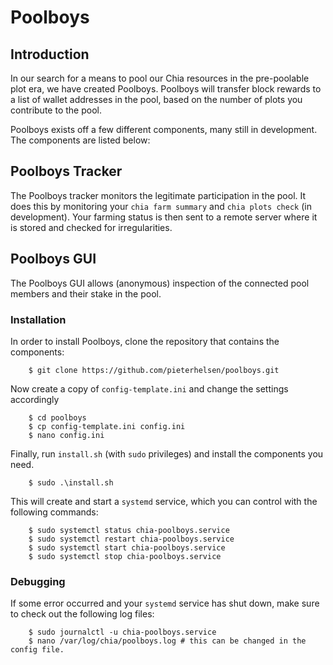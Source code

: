 # Poolboys

## Introduction
In our search for a means to pool our Chia resources in the pre-poolable plot era, we have created Poolboys.
Poolboys will transfer block rewards to a list of wallet addresses in the pool, based on the number of plots
you contribute to the pool. 

Poolboys exists off a few different components, many still in development. The components are listed below:

## Poolboys Tracker
The Poolboys tracker monitors the legitimate participation in the pool. It does this by monitoring your 
`chia farm summary` and `chia plots check` (in development). Your farming status is then sent to a remote server where
it is stored and checked for irregularities.

## Poolboys GUI
The Poolboys GUI allows (anonymous) inspection of the connected pool members and their stake in the pool.  

### Installation
In order to install Poolboys, clone the repository that contains the components:

```
    $ git clone https://github.com/pieterhelsen/poolboys.git
```

Now create a copy of `config-template.ini` and change the settings accordingly

```
    $ cd poolboys
    $ cp config-template.ini config.ini
    $ nano config.ini
```

Finally, run `install.sh` (with `sudo` privileges) and install the components you need.

```
    $ sudo .\install.sh
```

This will create and start a `systemd` service, which you can control with the following commands:

```
    $ sudo systemctl status chia-poolboys.service
    $ sudo systemctl restart chia-poolboys.service
    $ sudo systemctl start chia-poolboys.service
    $ sudo systemctl stop chia-poolboys.service
```

### Debugging

If some error occurred and your `systemd` service has shut down, make sure to check out the following log files:

```
    $ sudo journalctl -u chia-poolboys.service
    $ nano /var/log/chia/poolboys.log # this can be changed in the config file. 
```
